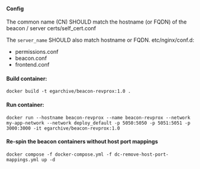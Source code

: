 
#### Config
The common name (CN) SHOULD match the hostname (or FQDN) of the beacon / server
certs/self_cert.conf

The `server_name` SHOULD also match hostname or FQDN.
etc/nginx/conf.d:
  - permissions.conf
  - beacon.conf
  - frontend.conf

#### Build container:
`docker build -t egarchive/beacon-revprox:1.0 .`

#### Run container:
`docker run --hostname beacon-revprox --name beacon-revprox --network my-app-network --network deploy_default -p 5050:5050 -p 5051:5051 -p 3000:3000 -it egarchive/beacon-revprox:1.0`

#### Re-spin the beacon containers without host port mappings 
`docker compose -f docker-compose.yml -f dc-remove-host-port-mappings.yml up -d`

